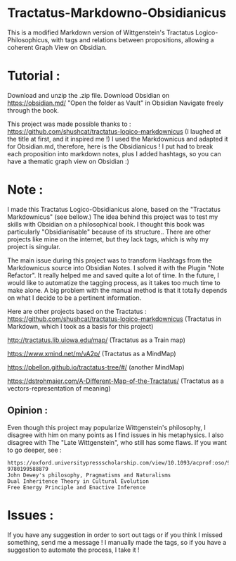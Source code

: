 # Tractatus-Markdowno-Obsidianicus
This is a modified Markdown version of Wittgenstein's Tractatus Logico-Philosophicus, with tags and relations between propositions, allowing a coherent Graph View on Obsidian.

# Tutorial : 
Download and unzip the .zip file. 
Download Obsidian on https://obsidian.md/
"Open the folder as Vault" in Obsidian
Navigate freely through the book.

This project was made possible thanks to : https://github.com/shushcat/tractatus-logico-markdownicus (I laughed at the title at first, and it inspired me !)
I used the Markdownicus and adapted it for Obsidian.md, therefore, here is the Obsidianicus !
I put had to break each proposition into markdown notes, plus I added hashtags, so you can have a thematic graph view on Obsidian :) 

# Note : 
I made this Tractatus Logico-Obsidianicus alone, based on the "Tractatus Markdownicus" (see bellow.) 
The idea behind this project was to test my skills with Obsidian on a philosophical book. 
I thought this book was particularly "Obsidianisable" because of its structure.. 
There are other projects like mine on the internet, but they lack tags, which is why my project is singular.

The main issue during this project was to transform Hashtags from the Markdownicus source into Obsidian Notes. 
I solved it with the Plugin "Note Refactor". It really helped me and saved quite a lot of time. 
In the future, I would like to automatize the tagging process, as it takes too much time to make alone. 
A big problem with the manual method is that it totally depends on what I decide to be a pertinent information.

Here are other projects based on the Tractatus : 
https://github.com/shushcat/tractatus-logico-markdownicus 
(Tractatus in Markdown, which I took as a basis for this project) 

http://tractatus.lib.uiowa.edu/map/ 
(Tractatus as a Train map) 

https://www.xmind.net/m/vA2p/ 
(Tractatus as a MindMap) 

https://pbellon.github.io/tractatus-tree/#/ 
(another MindMap) 

https://dstrohmaier.com/A-Different-Map-of-the-Tractatus/ 
(Tractatus as a vectors-representation of meaning)

## Opinion : 
Even though this project may popularize Wittgenstein's philosophy, I disagree with him on many points as I find issues in his metaphysics. 
I also disagree with The "Late Wittgenstein", who still has some flaws. If you want to go deeper, see :

    https://oxford.universitypressscholarship.com/view/10.1093/acprof:oso/9780199588879.001.0001/acprof-9780199588879
    John Dewey's philosophy, Pragmatisms and Naturalisms
    Dual Inheritence Theory in Cultural Evolution
    Free Energy Principle and Enactive Inference

# Issues :
If you have any suggestion in order to sort out tags or if you think I missed something, send me a message !
I manually made the tags, so if you have a suggestion to automate the process, I take it !
